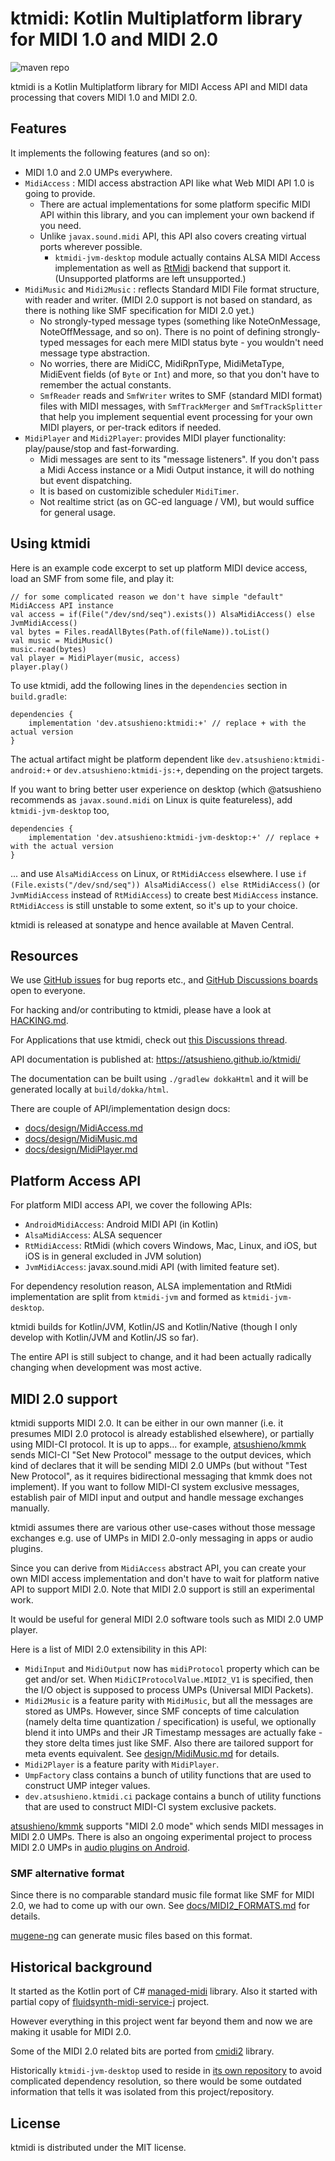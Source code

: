 # ktmidi: Kotlin Multiplatform library for MIDI 1.0 and MIDI 2.0

![maven repo](https://img.shields.io/maven-central/v/dev.atsushieno/ktmidi)

ktmidi is a Kotlin Multiplatform library for MIDI Access API and MIDI data processing that covers MIDI 1.0 and MIDI 2.0. 

## Features

It implements the following features (and so on):

- MIDI 1.0 and 2.0 UMPs everywhere.
- `MidiAccess` : MIDI access abstraction API like what Web MIDI API 1.0 is going to provide.
  - There are actual implementations for some platform specific MIDI API within this library, and you can implement your own backend if you need.
  - Unlike `javax.sound.midi` API, this API also covers creating virtual ports wherever possible.
    - `ktmidi-jvm-desktop` module actually contains ALSA MIDI Access implementation as well as [RtMidi](https://github.com/thestk/rtmidi) backend that support it. (Unsupported platforms are left unsupported.)
- `MidiMusic` and `Midi2Music` : reflects Standard MIDI File format structure, with reader and writer. (MIDI 2.0 support is not based on standard, as there is nothing like SMF specification for MIDI 2.0 yet.)
  - No strongly-typed message types (something like NoteOnMessage, NoteOffMessage, and so on). There is no point of defining strongly-typed messages for each mere MIDI status byte - you wouldn't need message type abstraction.
  - No worries, there are MidiCC, MidiRpnType, MidiMetaType, MidiEvent fields (of `Byte` or `Int`) and more, so that you don't have to remember the actual constants.
  - `SmfReader` reads and `SmfWriter` writes to SMF (standard MIDI format) files with MIDI messages, with `SmfTrackMerger` and `SmfTrackSplitter` that help you implement sequential event processing for your own MIDI players, or per-track editors if needed.
- `MidiPlayer` and `Midi2Player`: provides MIDI player functionality: play/pause/stop and fast-forwarding.
  - Midi messages are sent to its "message listeners". If you don't pass a Midi Access instance or a Midi Output instance, it will do nothing but event dispatching.
  - It is based on customizible scheduler `MidiTimer`.
  - Not realtime strict (as on GC-ed language / VM), but would suffice for general usage.

## Using ktmidi

Here is an example code excerpt to set up platform MIDI device access, load an SMF from some file, and play it:

```
// for some complicated reason we don't have simple "default" MidiAccess API instance
val access = if(File("/dev/snd/seq").exists()) AlsaMidiAccess() else JvmMidiAccess()
val bytes = Files.readAllBytes(Path.of(fileName)).toList()
val music = MidiMusic()
music.read(bytes)
val player = MidiPlayer(music, access)
player.play()
```

To use ktmidi, add the following lines in the `dependencies` section in `build.gradle`:

```
dependencies {
    implementation 'dev.atsushieno:ktmidi:+' // replace + with the actual version
}
```

The actual artifact might be platform dependent like `dev.atsushieno:ktmidi-android:+` or `dev.atsushieno:ktmidi-js:+`, depending on the project targets.

If you want to bring better user experience on desktop (which @atsushieno recommends as `javax.sound.midi` on Linux is quite featureless), add `ktmidi-jvm-desktop` too,


```
dependencies {
    implementation 'dev.atsushieno:ktmidi-jvm-desktop:+' // replace + with the actual version
}
```

... and use `AlsaMidiAccess` on Linux, or `RtMidiAccess` elsewhere. I use `if (File.exists("/dev/snd/seq")) AlsaMidiAccess() else RtMidiAccess()` (or `JvmMidiAccess` instead of `RtMidiAccess`) to create best `MidiAccess` instance. `RtMidiAccess` is still unstable to some extent, so it's up to your choice.

ktmidi is released at sonatype and hence available at Maven Central.

## Resources

We use [GitHub issues](https://github.com/atsushieno/ktmidi/issues) for bug reports etc., and [GitHub Discussions boards](https://github.com/atsushieno/ktmidi/discussions/) open to everyone.

For hacking and/or contributing to ktmidi, please have a look at [HACKING.md](HACKING.md).

For Applications that use ktmidi, check out [this Discussions thread](https://github.com/atsushieno/ktmidi/discussions/14).

API documentation is published at: https://atsushieno.github.io/ktmidi/

The documentation can be built using `./gradlew dokkaHtml` and it will be generated locally at `build/dokka/html`.

There are couple of API/implementation design docs:

- [docs/design/MidiAccess.md](docs/design/MidiAccess.md)
- [docs/design/MidiMusic.md](docs/design/MidiMusic.md)
- [docs/design/MidiPlayer.md](docs/design/MidiPlayer.md)


## Platform Access API

For platform MIDI access API, we cover the following APIs:

- `AndroidMidiAccess`: Android MIDI API (in Kotlin)
- `AlsaMidiAccess`: ALSA sequencer
- `RtMidiAccess`: RtMidi (which covers Windows, Mac, Linux, and iOS, but iOS is in general excluded in JVM solution)
- `JvmMidiAccess`: javax.sound.midi API (with limited feature set).

For dependency resolution reason, ALSA implementation and RtMidi implementation are split from `ktmidi-jvm` and formed as `ktmidi-jvm-desktop`.

ktmidi builds for Kotlin/JVM, Kotlin/JS and Kotlin/Native (though I only develop with Kotlin/JVM and Kotlin/JS so far).

The entire API is still subject to change, and it had been actually radically changing when development was most active.

## MIDI 2.0 support

ktmidi supports MIDI 2.0. It can be either in our own manner (i.e. it presumes MIDI 2.0 protocol is already established elsewhere), or partially using MIDI-CI protocol. It is up to apps... for example, [atsushieno/kmmk](https://github.com/atsushieno/kmmk) sends MICI-CI "Set New Protocol" message to the output devices, which kind of declares that it will be sending MIDI 2.0 UMPs (but without "Test New Protocol", as it requires bidirectional messaging that kmmk does not implement). If you want to follow MIDI-CI system exclusive messages, establish pair of MIDI input and output and handle message exchanges manually.

ktmidi assumes there are various other use-cases without those message exchanges e.g. use of UMPs in MIDI 2.0-only messaging in apps or audio plugins.

Since you can derive from `MidiAccess` abstract API, you can create your own MIDI access implementation and don't have to wait for platform native API to support MIDI 2.0. Note that MIDI 2.0 support is still an experimental work.

It would be useful for general MIDI 2.0 software tools such as MIDI 2.0 UMP player.

Here is a list of MIDI 2.0 extensibility in this API:

- `MidiInput` and `MidiOutput` now has `midiProtocol` property which can be get and/or set. When `MidiCIProtocolValue.MIDI2_V1` is specified, then the I/O object is supposed to process UMPs (Universal MIDI Packets).
- `Midi2Music` is a feature parity with `MidiMusic`, but all the messages are stored as UMPs. However, since SMF concepts of time calculation (namely delta time quantization / specification) is useful, we optionally blend it into UMPs and their JR Timestamp messages are actually fake - they store delta times just like SMF. Also there are tailored support for meta events equivalent. See [design/MidiMusic.md](design/MidiMusic.md) for details.
- `Midi2Player` is a feature parity with `MidiPlayer`.
- `UmpFactory` class contains a bunch of utility functions that are used to construct UMP integer values.
- `dev.atsushieno.ktmidi.ci` package contains a bunch of utility functions that are used to construct MIDI-CI system exclusive packets.

[atsushieno/kmmk](https://github.com) supports "MIDI 2.0 mode" which sends MIDI messages in MIDI 2.0 UMPs. There is also an ongoing experimental project to process MIDI 2.0 UMPs in [audio plugins on Android](https://github.com/atsushieno/android-audio-plugin-framework/tree/main/java/aap-midi-device-service).

### SMF alternative format

Since there is no comparable standard music file format like SMF for MIDI 2.0, we had to come up with our own. See [docs/MIDI2_FORMATS.md](docs/MIDI2_FORMATS.md) for details.

[mugene-ng](https://github.com/atsushieno/mugene-ng) can generate music files based on this format.

## Historical background

It started as the Kotlin port of C# [managed-midi](https://github.com/atsushieno/managed-midi) library. Also it started with partial copy of [fluidsynth-midi-service-j](https://github.com/atsushieno/fluidsynth-midi-service-j) project.

However everything in this project went far beyond them and now we are making it usable for MIDI 2.0.

Some of the MIDI 2.0 related bits are ported from [cmidi2](https://github.com/atsushieno/cmidi2) library.

Historically `ktmidi-jvm-desktop` used to reside in [its own repository](https://github.com/atsushieno/ktmidi-jvm-desktop) to avoid complicated dependency resolution, so there would be some outdated information that tells it was isolated from this project/repository.

## License

ktmidi is distributed under the MIT license.

